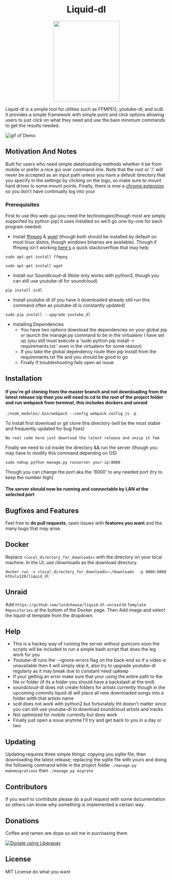 <h1 align="center"> Liquid-dl </h2>

<p align="center">
  <img width="205" height="252" src="https://i.imgur.com/auzOJfT.png">
</p>
Liquid-dl is a simple tool for utlities such as FFMPEG, youtube-dl, and scdl. It provides a simple framework with simple point and click options allowing users
to just click on what they need and use the bare minimum commands to get the results needed.

![gif of Demo](https://media.giphy.com/media/xT9IghSXnGESMJj1WU/giphy.gif)

## Motivation And Notes

Built for users who need simple datahoarding methods whether it be from mobile or prefer a nice gui over command-line. Note that the root or '/' will never be accepted as an input path unless you have a default directory that you specify in the settings by clicking on the logo, so make sure to mount hard drives to some mount points.
Finally, there is now a [chrome extension](https://github.com/Kthulu120/liquid-dl-chrome) so you don't have continually log into your

### Prerequisites

First to use this web-gui you need the technologies(though most are simply supported by python pip) it uses installed so we'll go one-by-one for each program needed:

* Install [ffmpeg](https://www.ffmpeg.org/download.html) & [wget](http://gnuwin32.sourceforge.net/packages/wget.htm) (though both should be installed by default on most linux distos, though windows binaries are available). Though if ffmpeg isn't working [here's](https://askubuntu.com/questions/691109/how-do-i-install-ffmpeg-and-codecs) a quick stackoverflow that may help
```
sudo apt-get install ffmpeg
```
```
sudo apt-get install wget
```

* Install our Soundlcoud-dl (Note only works with python3, though you can still use youtube-dl for soundcloud)
```
pip install scdl
```

* Install youtube-dl (if you have it downloaded already still run this command often as youtube-dl is constantly updated)
```
sudo pip install --upgrade youtube_dl
```

* Installing Dependencies
  *  You have two options download the dependencies on your global pip or launch the manage.py command to be in the virtualenv I have set up (you still must execute a 'sudo python pip install -r requirements.txt.' even in the virtualenv for some reason)
  * If you take the global dependency route then pip install from the requirements.txt file and you should be good to go
  * Finally if troubleshooting fails open an issue
## Installation

#### If you're git cloning from the master branch and not downloading from the latest release zip then you will need to cd to the root of the project folder and run webpack from terminal, this includes dockers and unraid
```
./node_modules/.bin/webpack --config webpack.config.js -p
```

To install first download or git clone this directory (will be the most stable and frequently updated for bug fixes)
```
No real code here just download the latest release and unzip it fam
```
 Finally we need to cd inside the directory && run the server (though you may have to modify this command dependng on OS)
```
sudo nohup python manage.py runserver your-ip:8000
```
Though you can change the port aka the '8000' to any needed port (try to keep the number high)

#### The server should now be running and connectable by LAN at the selected port
## Bugfixes and Features

Feel free to **do pull requests**, open issues with **features you want** and the many bugs that may arise.
## Docker

Replace `<local_directory_for_downloads>` with the directory on your local machine. In the UI, use /downloads as the download directory.

`docker run -v <local_directory_for_downloads>:/downloads  -p 8000:8000 kthulu120/liquid_dl`

## Unraid

Add `https://github.com/lordchewie/liquid-dl-unraid` to `Template Repositories` at the bottom of the Docker page. Then Add image and select the liquid-dl template from the dropdown.

## Help

* This is a hackey way of running the server without gunicorn soon the scripts will be included to run a simple bash script that does the leg work for you
* Youtube-dl runs the --ignore-errors flag on the back-end so if a video is unavailable then it will simply skip it, also try to upgrade youtube-dl regularly as it may break due to constant need upkeep
* If your getting an error make sure that your using the entire path to the file or folder (if its a folder you should have a backslash at the end)
* soundcloud-dl does not create folders for artists currently though in the upcoming commits liquid-dl will place all new downloaded songs into a folder witth that artists name
* scdl does not work with python2 but fortunately tht doesn't matter since you can still use youtube-dl to download soundcloud artists and tracks
* Not optimized for mobile currently but does work
* Finally just open a issue anytime I'll try and get back to you in a day or two

## Updating

Updating requires three simple things: copying you sqlite file; then downloading the latest release; replacing the sqlite file with yours and doing the following command while in the project folder
` ./manage.py makemigrations ` then `./manage.py migrate`

## Contributors

If you want to contribute please do a pull request with some documentation so others can know why something is implemented a certain way.

## Donations
Coffee and ramen are dope so aid me in purchasing them

<a href="https://liberapay.com/~18187/donate"><img alt="Donate using Liberapay" src="https://liberapay.com/assets/widgets/donate.svg"></a>

## License

MIT License do what you want
